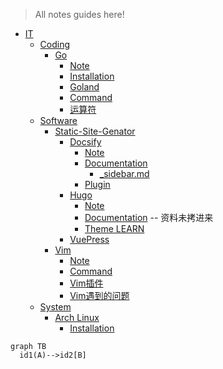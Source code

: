 
> All notes guides here!

<!-- sidebar最多只能显示5级 -->

<!-- for vimwiki
= Docsify Config =
+ Config
  - [index.html](./index.html)
  - [_coverpage.md](./_coverpage.md)
  - [_sidebar.md](./_sidebar.md)
  - [_navbar.md](./_navbar.md)
  - [README.md](README.md)
  - [about](./about.md)
-->

+ [IT](/IT/README.md)
  - [Coding](/IT/Coding/README.md)
    * [Go](/IT/Coding/Go/README.md)
      + [Note](/IT/Coding/Go/Go-Note.md)
      + [Installation](/IT/Coding/Go/Go-Installation.md)
      + [Goland](/IT/Coding/Go/Goland.md)
      + [Command](/IT/Coding/Go/Go-Command.md)
      + [运算符](/IT/Coding/Go/Go-运算符.md)
  - [Software](/IT/Software/README.md)
    * [Static-Site-Genator](/IT/Software/Static-Site-Genator/README.md)
      + [Docsify](/IT/Software/Static-Site-Genator/Docsify/README.md)
        - [Note](/IT/Software/Static-Site-Genator/Docsify/Docsify-Note.md)
        - [Documentation](/IT/Software/Static-Site-Genator/Docsify/Documentation/README.md)
          * [_sidebar.md](/IT/Software/Static-Site-Genator/Docsify/Documentation/_sidebar.md)
        - [Plugin](/IT/Software/Static-Site-Genator/Docsify/Docsify-Plugin.md)
      + [Hugo](/IT/Software/Static-Site-Genator/Hugo/README.md)
        - [Note](/IT/Software/Static-Site-Genator/Hugo/Hugo-Note.md)
        - [Documentation](/IT/Software/Static-Site-Genator/Hugo/Hugo-Documentation/README.md) -- 资料未拷进来
        - [Theme LEARN](/IT/Software/Static-Site-Genator/Hugo/hugo-theme-learn/_index.md)
      + [VuePress](/IT/Software/Static-Site-Genator/VuePress/)
    * [Vim](/IT/Software/Vim/README.md)
      + [Note](./IT/Software/Vim/Vim-Note.md)
      + [Command](./IT/Software/Vim/Vim-Command.md)
      + [Vim插件](./IT/Software/Vim/Vim插件.md)
      + [Vim遇到的问题](./IT/Software/Vim/Vim遇到的问题.md)
  - [System](/IT/System/README.md)
    * [Arch Linux](/IT/System/Arch-Linux/README.md)
      + [Installation](/IT/System/Arch-Linux/Arch-Installation.md)

<!-- for vimwiki
+ Book
  - [_sidebar](./Book/_sidebar.md)
  - [README](./Book/README.md)
  - I-Literature
    * [福尔摩斯探案集](./Book/I-Literature/福尔摩斯探案集.md)
  - 未归类
    * [Nonviolent-Communication-3rd](./Book/Nonviolent-Communication-3rd.md)
-->

```mermaid
graph TB
  id1(A)-->id2[B]
```
